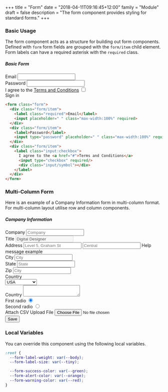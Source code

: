 +++
title = "Form"
date = "2018-04-11T09:16:45+12:00"
family = "Module"
draft = false
description = "The form component provides styling for standard forms."
+++

### Basic Usage

The form component acts as a structure for building out form components. Defined with `form` form fields are grouped with the `form/item` child element. Form labels can have a required asterisk with the `required` class.

<div class="max-width:400px padding-y:u6">
  <div class="card elevate">
    <form class="form">
      <div class="card/content">
        <h5 class="font font-weight:medium margin-bottom:u4 align:center">Basic Form</h5>
        <div class="form/item">
          <label class="required">Email</label>
          <input placeholder=" " class="max-width:100%" required>
        </div>
        <div class="form/item">
          <label class="required">Password</label>
          <input type="password" placeholder=" " class="max-width:100%" required>
        </div>
        <div class="form/item">
          <label class="input:checkbox">
            I agree to the <a href="#">Terms and Conditions</a>
            <input type="checkbox" required/>
            <div class="input/symbol"></div>
          </label>
        </div>
      </div>
      <div class="card/content padding:u0">
        <a class="button button-style:flat fill:blue width:100% border-radius:sharp border-radius-bottom">
          Sign in
        </a>
      </div>
    </form>
  </div>
</div>


```html
<form class="form">
  <div class="form/item">
    <label class="required">Email</label>
    <input placeholder=" " class="max-width:100%" required>
  </div>
  <div class="form/item">
    <label>Password</label>
    <input type="password" placeholder=" " class="max-width:100%" required>
  </div>
  <div class="form/item">
    <label class="input:checkbox">
      I agree to the <a href="#">Terms and Conditions</a>
      <input type="checkbox" required/>
      <div class="input/symbol"></div>
    </label>
  </div>
</form>
```


### Multi-Column Form

Here is an example of a Company Information form in multi-column format. For multi-column layout utilise row and column components.

<div class="max-width:600px padding-y:u6">

  <div class="card elevate">
    <div class="card/content">
      <form class="form">
        <h5 class="font margin-bottom:u4 font-weight:medium font:underline">
          Company Information
        </h5>
        <div class="form/item">
          <div class="row row-gutter:u4 margin-bottom:u4">
            <div class="column:12 column@sm:6 margin-bottom:u4 margin-bottom@sm:u0">
              <label>Company</label>
              <input type="text" placeholder="Company" class="max-width:100%">
            </div>
            <div class="column:12 column@sm:6 margin-bottom:u4 margin-bottom@sm:u0">
              <label class="">Title</label>
              <input type="text" placeholder="Digital Designer" value="Digital Designer" disabled="disabled" class="max-width:100%">
            </div>
          </div>
        </div>
        <div class="form/item margin-bottom:u4">
          <label>Address</label>
          <input type="text" placeholder="Level 5, Graham St" class="max-width:100% margin-bottom:u2">
          <input type="text" placeholder="Central" class="max-width:100%">
          <span class="form/message">Help message example</span>
        </div>
        <div class="row row-gutter:u4 margin-bottom:u2">
          <div class="column:12 column@sm:6 margin-bottom:u4 margin-bottom@sm:u0">
            <div class="form/item">
              <label>City</label>
              <input placeholder="City" class="max-width:100%">
            </div>
          </div>
          <div class="column:12 column@sm:6 margin-bottom:u4 margin-bottom@sm:u0">
            <div class="form/item">
              <label>State</label>
              <input id="website" type="Website" placeholder="State" class="max-width:100%">
            </div>
          </div>
        </div>
        <div class="row row-gutter:u4 margin-bottom:u4">
          <div class="column:12 column@sm:6 margin-bottom:u4 margin-bottom@sm:u0">
            <div class="form/item">
              <label>Zip</label>
              <input placeholder="City" class="max-width:100%">
            </div>
          </div>
          <div class="column:12 column@sm:6 margin-bottom:u4 margin-bottom@sm:u0">
            <div class="form/item">
              <label for="text">Country</label>
              <div class="input:select">
                <select>
                  <option>USA</option>
                  <option>New Zealand</option>
                  <option>Australia</option>
                </select>
              </div>
            </div>
          </div>
        </div>
        <div class="form/item margin-bottom:u4">
          <label>Country</label>
          <textarea class="max-width:100%"></textarea>
        </div>
        <div class="form/item margin-bottom:u4">
          <label class="input:radio float:left margin-right:u4">First radio
            <input type="radio" name="radio1" checked="checked"/>
            <div class="input/symbol"></div>
          </label>
          <label class="input:radio float:left">Second radio
            <input type="radio" name="radio1"/>
            <div class="input/symbol"></div>
          </label>
        </div>
        <div class="form/item">
          <label>Attach CSV</label>
          <label class="form/file button button-grow:u4 button-style:outline font-size:body font-case:none">
            <i class="fas fa-cloud-upload-alt margin-right:u2"></i>
            Upload File
            <input type="file" placeholder="City" class="max-width:100%">
          </label>
        </div>
        <div class="form/item">
          <button type="submit" class="button button-grow:u6 button-style:flat fill:blue float:right">
            Save
          </button>
        </div>
      </form>
    </div>
  </div>
</div>


### Local Variables

You can override this component using the following local variables.

```scss
:root {
  --form-label-weight: var(--body);
  --form-label-size: var(--tiny);

  --form-success-color: var(--green);
  --form-alert-color: var(--orange);
  --form-warning-color: var(--red);
}
```
